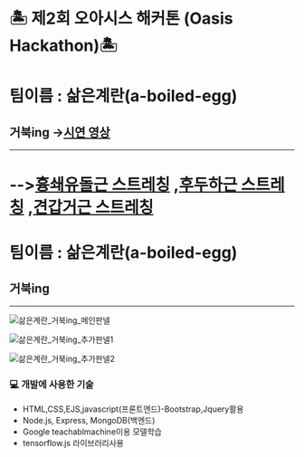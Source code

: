 # 🏝 제2회 오아시스 해커톤 (Oasis Hackathon)🏝

# 팀이름 : 삶은계란(a-boiled-egg)
## 거북ing ->[시연 영상](https://www.youtube.com/watch?v=KawPjR_gFkk)
--- 
-->[흉쇄유돌근 스트레칭](https://www.youtube.com/watch?v=WcQ7jcKm1ps&list=PLRfKcG-JfyzP6yol_B1sBO68zuFXo6rgh)
,[후두하근 스트레칭](https://www.youtube.com/watch?v=744vcha84WM&list=PLRfKcG-JfyzP6yol_B1sBO68zuFXo6rgh&index=2)
,[견갑거근 스트레칭](https://www.youtube.com/watch?v=sD1WiTsTx1k&list=PLRfKcG-JfyzP6yol_B1sBO68zuFXo6rgh&index=3)
=======
# 팀이름 : 삶은계란(a-boiled-egg)
## 거북ing
--- 

![삶은계란_거북ing_메인판넬](https://user-images.githubusercontent.com/87998104/130007520-62a9b474-721b-48bd-b23c-32e7ec17cfc6.jpg)


![삶은계란_거북ing_추가판넬1](https://user-images.githubusercontent.com/87998104/130007550-3f9bda5f-cc8c-4d47-8b68-760c2b2a5870.jpg)


![삶은계란_거북ing_추가판넬2](https://user-images.githubusercontent.com/87998104/130007573-46afe53d-64ab-4164-91b8-cfcb97df52cb.jpg)


### 💻 개발에 사용한 기술

* HTML,CSS,EJS,javascript(프론트엔드)-Bootstrap,Jquery활용
* Node.js, Express, MongoDB(백엔드)
* Google teachablmachine이용 모델학습
* tensorflow.js 라이브러리사용

